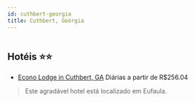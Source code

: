 ```yaml
---
id: cuthbert-georgia
title: Cuthbert, Geórgia
---
```


<center><img src="http://photos.hotelbeds.com/giata/60/603099/603099a_hb_a_001.jpg" alt="" /></center>


## Hotéis ⭐️⭐️

-    [Econo Lodge in Cuthbert, GA](https://www.hurb.com/aud/https://www.hurb.com/hoteis/cuthbert/econo-lodge-in-cuthbert-ga-JNP-JP930052?cmp=18055) Diárias a partir de R$256.04
   > Este agradável hotel está localizado em Eufaula. 
